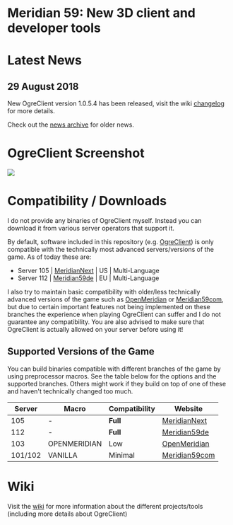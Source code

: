 # Meridian 59: New 3D client and developer tools

# Latest News

## 29 August 2018
New OgreClient version 1.0.5.4 has been released, visit the wiki [changelog](https://github.com/cyberjunk/meridian59-dotnet/wiki/Meridian59.Ogre.Client-ChangeLog) for more details.

Check out the [news archive](https://github.com/cyberjunk/meridian59-dotnet/wiki) for older news.

# OgreClient Screenshot

<img src="https://raw.githubusercontent.com/wiki/cyberjunk/meridian59-dotnet/images/ogreclient1.png" />

# Compatibility / Downloads
I do not provide any binaries of OgreClient myself. Instead you can download it from various server operators that support it.

By default, software included in this repository (e.g. [OgreClient](https://github.com/cyberjunk/meridian59-dotnet/wiki/Meridian59.Ogre.Client)) is only compatible with the technically most advanced servers/versions of the game. As of today these are:

 * Server 105 | [MeridianNext](https://meridiannext.com) | US | Multi-Language
 * Server 112 | [Meridian59de](https://meridian59.de) | EU | Multi-Language


I also try to maintain basic compatibility with older/less technically advanced versions of the game such as [OpenMeridian](http://openmeridian.org/) or [Meridian59com](https://www.meridian59.com), but due to certain important features not being implemented on these branches the experience when playing OgreClient can suffer and I do not guarantee any compatibility. You are also advised to make sure that OgreClient is actually allowed on your server before using it!

## Supported Versions of the Game

You can build binaries compatible with different branches of the game by using preprocessor macros. See the table below for the options and the supported branches. Others might work if they build on top of one of these and haven't technically changed too much.

|  Server  | Macro            | Compatibility | Website             |
|----------|------------------|---------------|---------------------|
|   105    | -                |  **Full**     | [MeridianNext](https://meridiannext.com) |
|   112    | -                |  **Full**     | [Meridian59de](https://meridian59.de)    |
|   103    | OPENMERIDIAN     |  Low          | [OpenMeridian](http://openmeridian.org/) |
| 101/102  | VANILLA          |  Minimal      | [Meridian59com](https://www.meridian59.com) |

# Wiki

Visit the <a href="https://github.com/cyberjunk/meridian59-dotnet/wiki">wiki</a> for more information about the different projects/tools (including more details about OgreClient)

